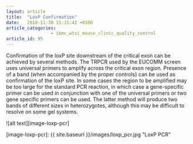 ```yaml
---
layout: article
title:  "LoxP Confirmation"
date:   2010-11-30 15:15:42 +0100
article_categories:
                 - ikmc_wtsi_mouse_clinic_quality_control
article_id: 95
---
```


Confirmation of the loxP site downstream of the critical exon can be achieved by several methods.
The TRPCR used by the EUCOMM screen uses  universal primers to amplify across the critical exon region. Presence of a band (when accompanied by the proper controls) can be used as confirmation of the loxP site.
In some cases the region to be amplified may be too large for the standard PCR reaction, in which case a gene-specific primer can be used in conjunction with one of the universal primers or two gene specific primers can be used. The latter method will produce two bands of different sizes in heterozygotes, although this may be difficult to resolve on some gel systems.  


![alt text][image-loxp-pcr]

[image-loxp-pcr]: {{ site.baseurl }}/images/loxp_pcr.jpg "LoxP PCR"